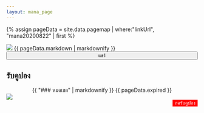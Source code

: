 ```yaml
---
layout: mana_page
---
```

{% assign pageData = site.data.pagemap | where:"linkUrl", "mana20200822" | first %}

<img src="{{ site.url }}/{{pageData.imageUrl }}" style="max-width:100%;height: auto;" />
{{ pageData.markdown | markdownify }}
<button style="width:100%">แชร์</button>

## รับคูปอง
<div style="text-align:center">
  {{ "### หมดเขต" | markdownify }}
  {{ pageData.expired }}
</div>
<img src="{{ site.url }}/{{pageData.couponImage }}" style="max-width:100%;height: auto;" />
<div style="text-align:right">
  <button style="background-color:red;color:white;border:red" onclick="window.location='{{pageData.couponEndpoint}}';">กดรับคูปอง</button>
</div>
